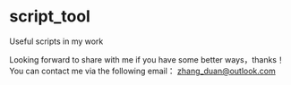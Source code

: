 # script_tool
Useful scripts in my work

 Looking forward to share with me if you have some better ways，thanks！
 You can contact me via the following email：
 zhang_duan@outlook.com
